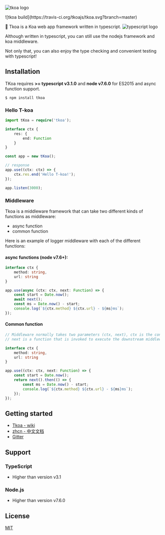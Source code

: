 ![tkoa logo](https://raw.githubusercontent.com/tkoajs/tkoa/master/source/logo.png)

<p style="margin: auto">![tkoa build](https://travis-ci.org/tkoajs/tkoa.svg?branch=master)</p>

🌈 Tkoa is a Koa web app framework written in typescript. ![typescript logo](https://raw.githubusercontent.com/tkoajs/tkoa/master/source/ts%20logo.png)

Although written in typescript, you can still use the nodejs framework and koa middleware.

Not only that, you can also enjoy the type checking and convenient testing with typescript!

## Installation
TKoa requires **>= typescript v3.1.0** and **node v7.6.0** for ES2015 and async function support.

```shell
$ npm install tkoa
```

### Hello T-koa

```typescript
import tKoa = require('tkoa');

interface ctx {
    res: {
        end: Function
    }
}

const app = new tKoa();

// response
app.use((ctx: ctx) => {
    ctx.res.end('Hello T-koa!');
});

app.listen(3000);
```

### Middleware
Tkoa is a middleware framework that can take two different kinds of functions as middleware:

- async function
- common function

Here is an example of logger middleware with each of the different functions:

#### async functions (node v7.6+):

```typescript
interface ctx {
    method: string,
    url: string
}

app.use(async (ctx: ctx, next: Function) => {
    const start = Date.now();
    await next();
    const ms = Date.now() - start;
    console.log(`${ctx.method} ${ctx.url} - ${ms}ms`);
});
```

#### Common function
```typescript
// Middleware normally takes two parameters (ctx, next), ctx is the context for one request,
// next is a function that is invoked to execute the downstream middleware. It returns a Promise with a then function for running code after completion.

interface ctx {
    method: string,
    url: string
}

app.use((ctx: ctx, next: Function) => {
    const start = Date.now();
    return next().then(() => {
        const ms = Date.now() - start;
        console.log(`${ctx.method} ${ctx.url} - ${ms}ms`);
    });
});
```

## Getting started
- [Tkoa - wiki](https://github.com/tkoajs/tkoa/wiki)
- [zhcn - 中文文档](https://github.com/tkoajs/tkoa/blob/master/README_CN.md)
- [Gitter](https://gitter.im/tkoa-js/community)

## Support
### TypeScript
- Higher than version v3.1
### Node.js
- Higher than version v7.6.0

## License
[MIT](https://github.com/tkoajs/tkoa/blob/master/LICENSE)
